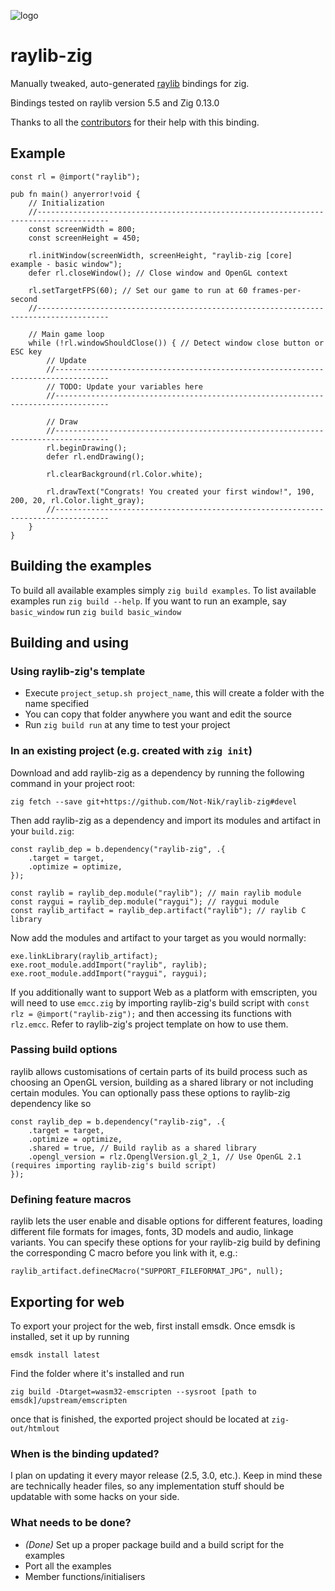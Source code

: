 ![logo](https://github.com/Not-Nik/raylib-zig/raw/devel/logo/logo.png)

# raylib-zig

Manually tweaked, auto-generated [raylib](https://github.com/raysan5/raylib) bindings for zig.

Bindings tested on raylib version 5.5 and Zig 0.13.0

Thanks to all the [contributors](https://github.com/Not-Nik/raylib-zig/graphs/contributors) for their help with this
binding.

## Example

```zig
const rl = @import("raylib");

pub fn main() anyerror!void {
    // Initialization
    //--------------------------------------------------------------------------------------
    const screenWidth = 800;
    const screenHeight = 450;

    rl.initWindow(screenWidth, screenHeight, "raylib-zig [core] example - basic window");
    defer rl.closeWindow(); // Close window and OpenGL context

    rl.setTargetFPS(60); // Set our game to run at 60 frames-per-second
    //--------------------------------------------------------------------------------------

    // Main game loop
    while (!rl.windowShouldClose()) { // Detect window close button or ESC key
        // Update
        //----------------------------------------------------------------------------------
        // TODO: Update your variables here
        //----------------------------------------------------------------------------------

        // Draw
        //----------------------------------------------------------------------------------
        rl.beginDrawing();
        defer rl.endDrawing();

        rl.clearBackground(rl.Color.white);

        rl.drawText("Congrats! You created your first window!", 190, 200, 20, rl.Color.light_gray);
        //----------------------------------------------------------------------------------
    }
}
```

## Building the examples

To build all available examples simply `zig build examples`. To list available examples run `zig build --help`. If you
want to run an example, say `basic_window` run `zig build basic_window`

## Building and using

### Using raylib-zig's template

* Execute `project_setup.sh project_name`, this will create a folder with the name specified
* You can copy that folder anywhere you want and edit the source
* Run `zig build run` at any time to test your project

### In an existing project (e.g. created with `zig init`)

Download and add raylib-zig as a dependency by running the following command in your project root:

```
zig fetch --save git+https://github.com/Not-Nik/raylib-zig#devel
```

Then add raylib-zig as a dependency and import its modules and artifact in your `build.zig`:

```zig
const raylib_dep = b.dependency("raylib-zig", .{
    .target = target,
    .optimize = optimize,
});

const raylib = raylib_dep.module("raylib"); // main raylib module
const raygui = raylib_dep.module("raygui"); // raygui module
const raylib_artifact = raylib_dep.artifact("raylib"); // raylib C library
```

Now add the modules and artifact to your target as you would normally:

```zig
exe.linkLibrary(raylib_artifact);
exe.root_module.addImport("raylib", raylib);
exe.root_module.addImport("raygui", raygui);
```

If you additionally want to support Web as a platform with emscripten, you will need to use `emcc.zig` by importing
raylib-zig's build script with `const rlz = @import("raylib-zig");` and then accessing its functions with `rlz.emcc`.
Refer to raylib-zig's project template on how to use them.

### Passing build options

raylib allows customisations of certain parts of its build process such as choosing an OpenGL version, building as a
shared library or not including certain modules. You can optionally pass these options to raylib-zig dependency like so

```zig
const raylib_dep = b.dependency("raylib-zig", .{
    .target = target,
    .optimize = optimize,
    .shared = true, // Build raylib as a shared library
    .opengl_version = rlz.OpenglVersion.gl_2_1, // Use OpenGL 2.1 (requires importing raylib-zig's build script)
});
```

### Defining feature macros

raylib lets the user enable and disable options for different features, loading different file formats for images,
fonts, 3D models and audio, linkage variants. You can specify these options for your raylib-zig build by defining the
corresponding C macro before you link with it, e.g.:

```zig
raylib_artifact.defineCMacro("SUPPORT_FILEFORMAT_JPG", null);
```

## Exporting for web

To export your project for the web, first install emsdk.
Once emsdk is installed, set it up by running

`emsdk install latest`

Find the folder where it's installed and run

`zig build -Dtarget=wasm32-emscripten --sysroot [path to emsdk]/upstream/emscripten`

once that is finished, the exported project should be located at `zig-out/htmlout`

### When is the binding updated?

I plan on updating it every mayor release (2.5, 3.0, etc.). Keep in mind these are technically header files, so any
implementation stuff should be updatable with some hacks on your side.

### What needs to be done?

+ _(Done)_ Set up a proper package build and a build script for the examples
+ Port all the examples
+ Member functions/initialisers

